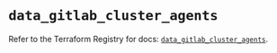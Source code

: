# `data_gitlab_cluster_agents`

Refer to the Terraform Registry for docs: [`data_gitlab_cluster_agents`](https://registry.terraform.io/providers/gitlabhq/gitlab/17.10.0/docs/data-sources/cluster_agents).

